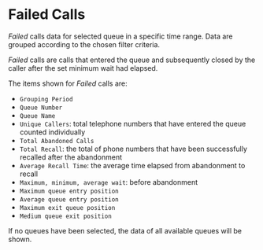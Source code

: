 # Failed Calls

*Failed* calls data for selected queue in a specific time range.
Data are grouped according to the chosen filter criteria.

*Failed* calls are calls that entered the queue and subsequently 
closed by the caller after the set minimum wait had elapsed.

The items shown for *Failed* calls are:

- `Grouping Period`
- `Queue Number`
- `Queue Name`
- `Unique Callers`: total telephone numbers that have entered the queue
counted individually
- `Total Abandoned Calls`
- `Total Recall`: the total of phone numbers that have been successfully recalled after the abandonment
- `Average Recall Time`: the average time elapsed from abandonment to recall
- `Maximum, minimum, average wait`: before abandonment
- `Maximum queue entry position`
- `Average queue entry position`
- `Maximum exit queue position`
- `Medium queue exit position`

If no queues have been selected, the data of all available queues will 
be shown.
